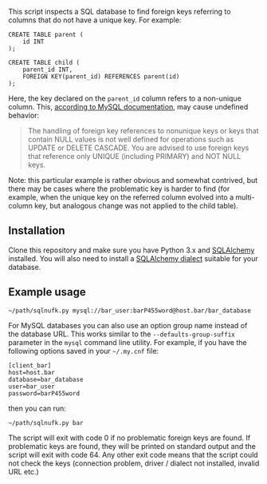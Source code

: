 This script inspects a SQL database to find foreign keys referring to columns
that do not have a unique key. For example:

	CREATE TABLE parent (
		id INT
	);

	CREATE TABLE child (
		parent_id INT,
		FOREIGN KEY(parent_id) REFERENCES parent(id)
	);

Here, the key declared on the `parent_id` column refers to a non-unique column.
This, [according to MySQL documentation][mysql-doc], may cause undefined behavior:

> The handling of foreign key references to nonunique keys or keys that contain
> NULL values is not well defined for operations such as UPDATE or DELETE
> CASCADE. You are advised to use foreign keys that reference only UNIQUE
> (including PRIMARY) and NOT NULL keys.

Note: this particular example is rather obvious and somewhat contrived, but there
may be cases where the problematic key is harder to find (for example, when the
unique key on the referred column evolved into a multi-column key, but analogous
change was not applied to the child table).

[mysql-doc]: https://dev.mysql.com/doc/refman/8.0/en/create-table-foreign-keys.html#foreign-keys-ansi-iso-sql-standard

## Installation

Clone this repository and make sure you have Python 3.x and
[SQLAlchemy][sqlalchemy] installed. You will also need to install a
[SQLAlchemy dialect][sqlalchemy-dialect] suitable for your database.

[sqlalchemy]:https://www.sqlalchemy.org/
[sqlalchemy-dialect]:https://docs.sqlalchemy.org/en/latest/dialects/index.html

## Example usage

	~/path/sqlnufk.py mysql://bar_user:barP455word@host.bar/bar_database

For MySQL databases you can also use an option group name instead of the
database URL. This works similar to the `--defaults-group-suffix` parameter in
the `mysql` command line utility. For example, if you have the following
options saved in your `~/.my.cnf` file:

	[client_bar]
	host=host.bar
	database=bar_database
	user=bar_user
	password=barP455word

then you can run:

	~/path/sqlnufk.py bar

The script will exit with code 0 if no problematic foreign keys are found.
If problematic keys are found, they will be printed on standard output and the
script will exit with code 64. Any other exit code means that the script could
not check the keys (connection problem, driver / dialect not installed, invalid
URL etc.)

